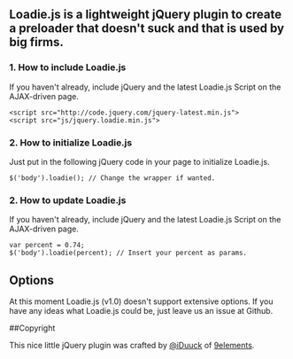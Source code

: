 ## **Loadie.js** is a lightweight jQuery plugin to create a preloader that doesn't suck and that is used by big firms.

### 1. How to include Loadie.js

If you haven't already, include jQuery and the latest Loadie.js Script on the AJAX-driven page.

    <script src="http://code.jquery.com/jquery-latest.min.js">
    <script src="js/jquery.loadie.min.js">

### 2. How to initialize Loadie.js

Just put in the following jQuery code in your page to initialize Loadie.js.

    $('body').loadie(); // Change the wrapper if wanted.

### 2. How to update Loadie.js

If you haven't already, include jQuery and the latest Loadie.js Script on the AJAX-driven page.

    var percent = 0.74;
    $('body').loadie(percent); // Insert your percent as params.

## **Options**

At this moment Loadie.js (v1.0) doesn't support extensive options. If you have any ideas what Loadie.js could be, just leave us an issue at Github.

##Copyright

This nice little jQuery plugin was crafted by [@iDuuck](http://twitter.com/iDuuck) of [9elements](http://9elements.com).
